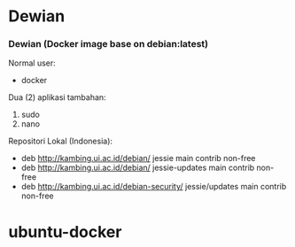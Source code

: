# Dewian 

### Dewian (Docker image base on debian:latest)

Normal user:

  - docker

Dua (2) aplikasi tambahan:

  1. sudo
  2. nano

Repositori Lokal (Indonesia):

  - deb http://kambing.ui.ac.id/debian/ jessie main contrib non-free
  - deb http://kambing.ui.ac.id/debian/ jessie-updates main contrib non-free
  - deb http://kambing.ui.ac.id/debian-security/ jessie/updates main contrib non-free
# ubuntu-docker
